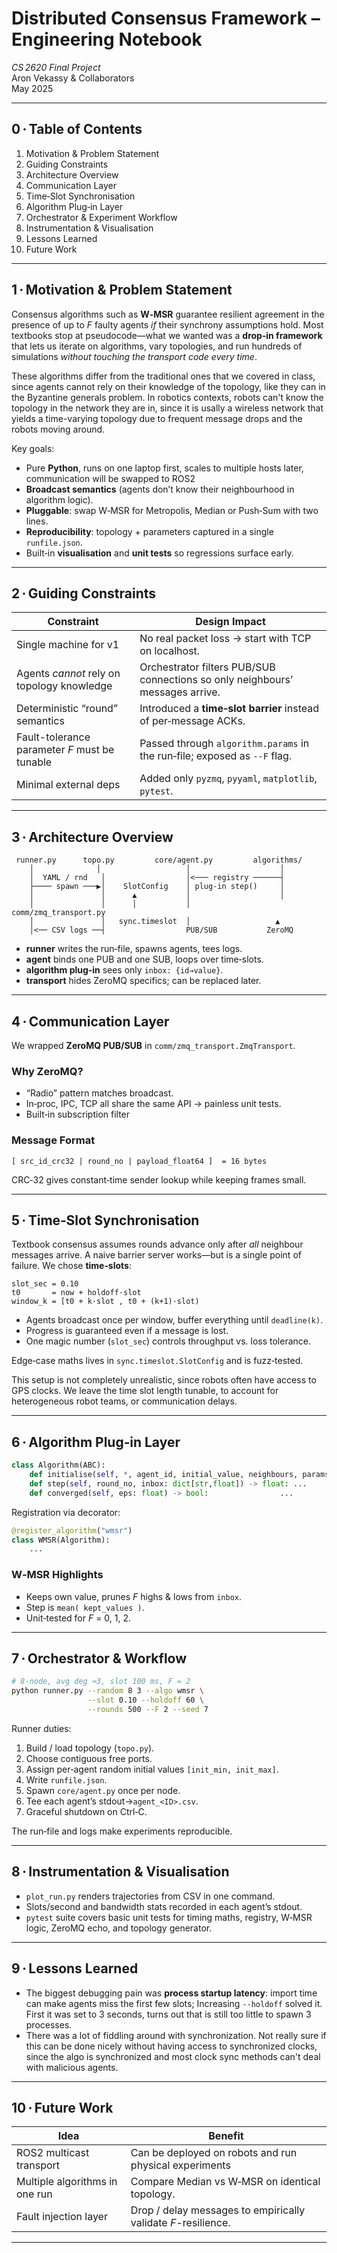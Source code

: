 # Distributed Consensus Framework – Engineering Notebook  
*CS 2620 Final Project*  
Aron Vekassy & Collaborators  
May 2025

---

## 0 · Table of Contents
1. Motivation & Problem Statement  
2. Guiding Constraints  
3. Architecture Overview  
4. Communication Layer  
5. Time‑Slot Synchronisation  
6. Algorithm Plug‑in Layer  
7. Orchestrator & Experiment Workflow  
8. Instrumentation & Visualisation  
9. Lessons Learned  
10. Future Work  

---

## 1 · Motivation & Problem Statement
Consensus algorithms such as **W‑MSR** guarantee resilient agreement in
the presence of up to _F_ faulty agents *if* their synchrony assumptions
hold.  Most textbooks stop at pseudocode—what we wanted was a **drop‑in
framework** that lets us iterate on algorithms, vary topologies, and run
hundreds of simulations *without touching the transport code every time*.

These algorithms differ from the traditional ones that we covered in class,
since agents cannot rely on their knowledge of the topology, like they can 
in the Byzantine generals problem. In robotics contexts, robots can't
know the topology in the network they are in, since it is usally a wireless
network that yields a time-varying topology due to frequent message drops and
the robots moving around.

Key goals:

* Pure **Python**, runs on one laptop first, scales to multiple hosts
  later, communication will be swapped to ROS2
* **Broadcast semantics** (agents don’t know their neighbourhood in
  algorithm logic).  
* **Pluggable**: swap W‑MSR for Metropolis, Median or Push‑Sum with two lines.  
* **Reproducibility**: topology + parameters captured in a single
  `runfile.json`.  
* Built‑in **visualisation** and **unit tests** so regressions surface
  early.

---

## 2 · Guiding Constraints
| Constraint | Design Impact |
|------------|---------------|
| Single machine for v1 | No real packet loss → start with TCP on localhost. |
| Agents *cannot* rely on topology knowledge | Orchestrator filters PUB/SUB connections so only neighbours’ messages arrive. |
| Deterministic “round” semantics | Introduced a **time‑slot barrier** instead of per‑message ACKs. |
| Fault-tolerance parameter _F_ must be tunable | Passed through `algorithm.params` in the run‑file; exposed as `--F` flag. |
| Minimal external deps | Added only `pyzmq`, `pyyaml`, `matplotlib`, `pytest`. |

---

## 3 · Architecture Overview
```
 runner.py      topo.py         core/agent.py         algorithms/
    │              │                   │                    │
    │  YAML / rnd   │                  │<─── registry ──────┤
    ├──── spawn ───▶│    SlotConfig    │ plug‑in step()     │
    │               │      ▲           │                    │
    │               │      │           │          comm/zmq_transport.py
    │               │   sync.timeslot  │                   ▲
    │<── CSV logs ──┤                  PUB/SUB           ZeroMQ
```

* **runner** writes the run‑file, spawns agents, tees logs.  
* **agent** binds one PUB and one SUB, loops over time‑slots.  
* **algorithm plug‑in** sees only `inbox: {id→value}`.  
* **transport** hides ZeroMQ specifics; can be replaced later.

---

## 4 · Communication Layer
We wrapped **ZeroMQ PUB/SUB** in `comm/zmq_transport.ZmqTransport`.

### Why ZeroMQ?
* “Radio” pattern matches broadcast.
* In‑proc, IPC, TCP all share the same API → painless unit tests.
* Built‑in subscription filter

### Message Format
```
[ src_id_crc32 | round_no | payload_float64 ]  = 16 bytes
```
CRC‑32 gives constant‑time sender lookup while keeping frames small.

---

## 5 · Time‑Slot Synchronisation
Textbook consensus assumes rounds advance only after *all* neighbour
messages arrive.  A naive barrier server works—but is a single point of
failure. We chose **time‑slots**:

```text
slot_sec = 0.10
t0       = now + holdoff·slot
window_k = [t0 + k·slot , t0 + (k+1)·slot)
```

* Agents broadcast once per window, buffer everything until `deadline(k)`.
* Progress is guaranteed even if a message is lost.
* One magic number (`slot_sec`) controls throughput vs. loss tolerance.

Edge‑case maths lives in `sync.timeslot.SlotConfig` and is fuzz‑tested.

This setup is not completely unrealistic, since robots often have access to GPS clocks.
We leave the time slot length tunable, to account for heterogeneous robot teams,
or communication delays.

---

## 6 · Algorithm Plug‑in Layer
```python
class Algorithm(ABC):
    def initialise(self, *, agent_id, initial_value, neighbours, params): ...
    def step(self, round_no, inbox: dict[str,float]) -> float: ...
    def converged(self, eps: float) -> bool:                ...
```

Registration via decorator:

```python
@register_algorithm("wmsr")
class WMSR(Algorithm):
    ...
```

### W‑MSR Highlights
* Keeps own value, prunes _F_ highs & lows from `inbox`.
* Step is `mean( kept_values )`.
* Unit‑tested for _F_ = 0, 1, 2.

---

## 7 · Orchestrator & Workflow
```bash
# 8‑node, avg deg ≈3, slot 100 ms, F = 2
python runner.py --random 8 3 --algo wmsr \
                 --slot 0.10 --holdoff 60 \
                 --rounds 500 --F 2 --seed 7
```

Runner duties:

1. Build / load topology (`topo.py`).  
2. Choose contiguous free ports.  
3. Assign per‑agent random initial values `[init_min, init_max]`.  
4. Write `runfile.json`.  
5. Spawn `core/agent.py` once per node.  
6. Tee each agent’s stdout→`agent_<ID>.csv`.  
7. Graceful shutdown on Ctrl‑C.

The run‑file and logs make experiments reproducible.

---

## 8 · Instrumentation & Visualisation
* `plot_run.py` renders trajectories from CSV in one command.  
* Slots/second and bandwidth stats recorded in each agent’s stdout.  
* `pytest` suite covers basic unit tests for timing maths, registry, W‑MSR logic, ZeroMQ echo, and
  topology generator.

---

## 9 · Lessons Learned
* The biggest debugging pain was **process startup latency**: import time
  can make agents miss the first few slots; Increasing `--holdoff` solved it.
  First it was set to 3 seconds, turns out that is still too little to spawn 3 processes.
* There was a lot of fiddling around with synchronization. Not really sure if this can
  be done nicely without having access to synchronized clocks, since the algo is synchronized
  and most clock sync methods can't deal with malicious agents.

---

## 10 · Future Work
| Idea | Benefit |
|------|---------|
| ROS2 multicast transport | Can be deployed on robots and run physical experiments |
| Multiple algorithms in one run | Compare Median vs W‑MSR on identical topology. |
| Fault injection layer | Drop / delay messages to empirically validate _F_-resilience. |

---
